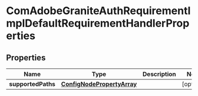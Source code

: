
# ComAdobeGraniteAuthRequirementImplDefaultRequirementHandlerProperties

## Properties
Name | Type | Description | Notes
------------ | ------------- | ------------- | -------------
**supportedPaths** | [**ConfigNodePropertyArray**](ConfigNodePropertyArray.md) |  |  [optional]



